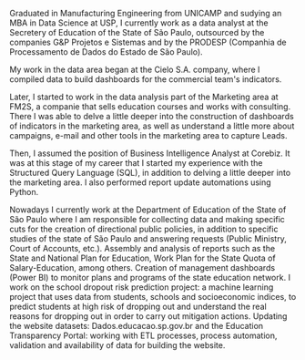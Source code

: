 Graduated in Manufacturing Engineering from UNICAMP and sudying an MBA in Data Science at USP, I currently work as a data analyst at the Secretery of Education of the State of São Paulo, outsourced by the companies G&P Projetos e Sistemas and by the PRODESP (Companhia de Processamento de Dados do Estado de São Paulo).

My work in the data area began at the  Cielo S.A. company, where I compiled data to build dashboards for the commercial team's indicators.

Later, I started to work in the data analysis part of the Marketing area at FM2S, a companie that sells  education courses and works with consulting. There I was able to delve a little deeper into the construction of dashboards of indicators in the marketing area, as well as understand a little more about campaigns, e-mail and other tools in the marketing area to capture Leads.

Then, I assumed the position of Business Intelligence Analyst at Corebiz. It was at this stage of my career that I started my experience with the Structured Query Language (SQL), in addition to delving a little deeper into the marketing area. I also performed report update automations using Python.

Nowadays I currently work at the Department of Education of the State of São Paulo where I am responsible for collecting data and making specific cuts for the creation of directional public policies, in addition to specific studies of the state of São Paulo and answering requests (Public Ministry, Court of Accounts, etc.). Assembly and analysis of reports such as the State and National Plan for Education, Work Plan for the State Quota of Salary-Education, among others. Creation of management dashboards (Power BI) to monitor plans and programs of the state education network. I work on the school dropout risk prediction project: a machine learning project that uses data from students, schools and socioeconomic indices, to predict students at high risk of dropping out and understand the real reasons for dropping out in order to carry out mitigation actions. Updating the website datasets: Dados.educacao.sp.gov.br and the Education Transparency Portal: working with ETL processes, process automation, validation and availability of data for building the website.